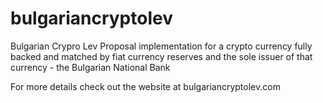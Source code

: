 # bulgariancryptolev

Bulgarian Crypro Lev
  Proposal implementation for a crypto currency fully backed and matched by fiat currency reserves and the sole issuer of that currency - the Bulgarian National Bank
  
  For more details check out the website at bulgariancryptolev.com
  
